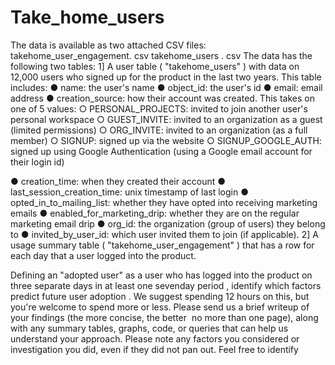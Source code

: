 # Take_home_users

The data is available as two attached CSV files:
takehome_user_engagement. csv
takehome_users . csv
The data has the following two tables:
1] A user table ( "takehome_users" ) with data on 12,000 users who signed up for the
product in the last two years. This table includes:
● name: the user's name
● object_id: the user's id
● email: email address
● creation_source: how their account was created. This takes on one
of 5 values:
○ PERSONAL_PROJECTS: invited to join another user's
personal workspace
○ GUEST_INVITE: invited to an organization as a guest
(limited permissions)
○ ORG_INVITE: invited to an organization (as a full member)
○ SIGNUP: signed up via the website
○ SIGNUP_GOOGLE_AUTH: signed up using Google
Authentication (using a Google email account for their login
id)

● creation_time: when they created their account
● last_session_creation_time: unix timestamp of last login
● opted_in_to_mailing_list: whether they have opted into receiving
marketing emails
● enabled_for_marketing_drip: whether they are on the regular
marketing email drip
● org_id: the organization (group of users) they belong to
● invited_by_user_id: which user invited them to join (if applicable).
2] A usage summary table ( "takehome_user_engagement" ) that has a row for each day
that a user logged into the product.

Defining an "adopted user" as a user who has logged into the product on three separate
days in at least one seven­day period , identify which factors predict future user
adoption .
We suggest spending 1­2 hours on this, but you're welcome to spend more or less.
Please send us a brief writeup of your findings (the more concise, the better ­­ no more
than one page), along with any summary tables, graphs, code, or queries that can help
us understand your approach. Please note any factors you considered or investigation
you did, even if they did not pan out. Feel free to identify
